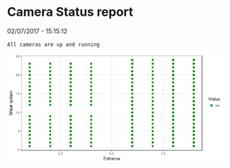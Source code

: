 Camera Status report
================
02/07/2017 - 15:15:12

    All cameras are up and running

![](camreport_files/figure-markdown_github/unnamed-chunk-2-1.png)
